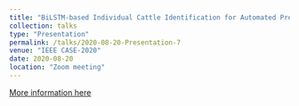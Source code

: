 ```yaml
---
title: "BiLSTM-based Individual Cattle Identification for Automated Precision Livestock Farming"
collection: talks
type: "Presentation"
permalink: /talks/2020-08-20-Presentation-7
venue: "IEEE CASE-2020"
date: 2020-08-20
location: "Zoom meeting"
---
```


[More information here](https://www.imse.hku.hk/case2020/)
